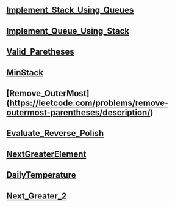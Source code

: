 ## [Implement_Stack_Using_Queues](https://leetcode.com/problems/implement-stack-using-queues/description/)

## [Implement_Queue_Using_Stack](https://leetcode.com/problems/implement-queue-using-stacks/)


## [Valid_Paretheses](https://leetcode.com/problems/valid-parentheses/submissions/1736594491/)

## [MinStack](https://leetcode.com/problems/min-stack/description/)

## [Remove_OuterMost] (https://leetcode.com/problems/remove-outermost-parentheses/description/)

## [Evaluate_Reverse_Polish](https://leetcode.com/problems/evaluate-reverse-polish-notation/)

## [NextGreaterElement](https://leetcode.com/problems/next-greater-element-i/description/)

## [DailyTemperature](https://leetcode.com/problems/daily-temperatures/submissions/1743355885/)

## [Next_Greater_2](https://leetcode.com/problems/next-greater-element-ii/submissions/1743851401/)
